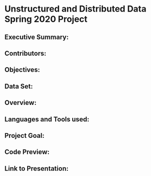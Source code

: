 # Unstructured and Distributed Data Spring 2020 Project

## Executive Summary:

## Contributors:

## Objectives:

## Data Set:

## Overview:

## Languages and Tools used:

## Project Goal:

## Code Preview:

## Link to Presentation:

